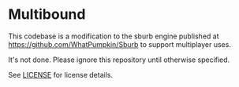 # Multibound

This codebase is a modification to the sburb engine published at
https://github.com/WhatPumpkin/Sburb to support multiplayer uses.

It's not done. Please ignore this repository until otherwise specified.

See [LICENSE](LICENSE) for license details.
